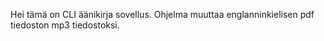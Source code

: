Hei tämä on CLI äänikirja sovellus. Ohjelma muuttaa englanninkielisen pdf tiedoston mp3 tiedostoksi. 
